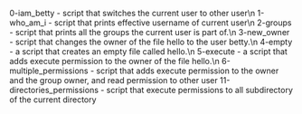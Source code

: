 0-iam_betty -  script that switches the current user to other user\n
1-who_am_i - script that prints effective username of current user\n
2-groups - script that  prints all the groups the current user is part of.\n
3-new_owner -  script that changes the owner of the file hello to the user betty.\n
4-empty - a script that creates an empty file called hello.\n
5-execute - a script that adds execute permission to the owner of the file hello.\n
6-multiple_permissions - script that adds execute permission to the owner and the group owner, and read permission to other user
11-directories_permissions - script that execute permissions to all subdirectory of the current directory
